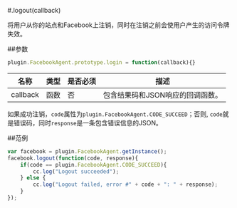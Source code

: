 #.logout(callback)

将用户从你的站点和Facebook上注销，同时在注销之前会使用户产生的访问令牌失效。

##参数

```javascript
plugin.FacebookAgent.prototype.login = function(callback){}
```

|名称|类型|是否必须|描述|
|----|----|--------|-----------|
|callback|函数|否|包含结果码和JSON响应的回调函数。|

如果成功注销，`code`属性为`plugin.FacebookAgent.CODE_SUCCEED`；否则, `code`就是错误码，同时`response`是一条包含错误信息的JSON。

##范例

```javascript
var facebook = plugin.FacebookAgent.getInstance();
facebook.logout(function(code, response){
    if(code == plugin.FacebookAgent.CODE_SUCCEED){
        cc.log("Logout succeeded");
    } else {
        cc.log("Logout failed, error #" + code + ": " + response);
    }
});
```
